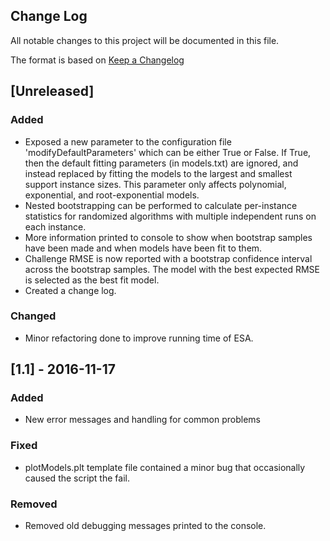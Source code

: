 ## Change Log

All notable changes to this project will be documented in this file.

The format is based on [Keep a Changelog](http://keepachangelog.com/) 

## [Unreleased]

### Added
 - Exposed a new parameter to the configuration file 'modifyDefaultParameters' which can be either True or False. If True, then the default fitting parameters (in models.txt) are ignored, and instead replaced by fitting the models to the largest and smallest support instance sizes. This parameter only affects polynomial, exponential, and root-exponential models.
 - Nested bootstrapping can be performed to calculate per-instance statistics for randomized algorithms with multiple independent runs on each instance.
 - More information printed to console to show when bootstrap samples have been made and when models have been fit to them.
 - Challenge RMSE is now reported with a bootstrap confidence interval across the bootstrap samples. The model with the best expected RMSE is selected as the best fit model. 
 - Created a change log.

### Changed
 - Minor refactoring done to improve running time of ESA.


## [1.1] - 2016-11-17

### Added
 - New error messages and handling for common problems

### Fixed
 - plotModels.plt template file contained a minor bug that occasionally caused the script the fail.

### Removed
 - Removed old debugging messages printed to the console.
